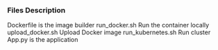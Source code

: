 ### Files Description

Dockerfile is the image builder 
run_docker.sh Run the container locally 
upload_docker.sh Upload Docker image 
run_kubernetes.sh Run cluster 
App.py is the application